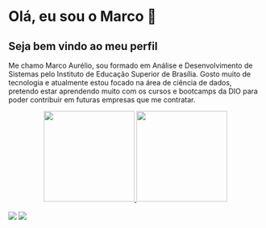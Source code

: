 <h1>Olá, eu sou o Marco 👋</h1>
<div>
  <h2>Seja bem vindo ao meu perfil</h2>
</div>
<div>
  <p>
    Me chamo Marco Aurélio, sou formado em Análise e Desenvolvimento de Sistemas pelo Instituto de Educação Superior de Brasília. Gosto muito de tecnologia e atualmente estou focado na área de ciência de dados, pretendo estar aprendendo muito com os cursos e bootcamps da DIO para poder contribuir em futuras empresas que me contratar.
  </p>
</div>

<div align="center">
  <a href="https://github.com/MarcoAurelioT">
  <img height="180em" src="https://github-readme-stats.vercel.app/api?username=MarcoAurelioT&show_icons=false&theme=dark&include_all_commits=true&count_private=true"/>
  <img height="180em" src="https://github-readme-stats.vercel.app/api/top-langs/?username=MarcoAurelioT&layout=compact&langs_count=7&theme=dark"/>
</div>
<br>
<div>
   <a href = "mailto:mateixeira547@gmail.com"><img src="https://img.shields.io/badge/-Gmail-%23333?style=for-the-badge&logo=gmail&logoColor=white" target="_blank"></a>
  <a href="https://www.linkedin.com/in/marco-aurelio-teixeira-9973aa212/" target="_blank"><img src="https://img.shields.io/badge/-LinkedIn-%230077B5?style=for-the-badge&logo=linkedin&logoColor=white" target="_blank"></a> 
</div>  